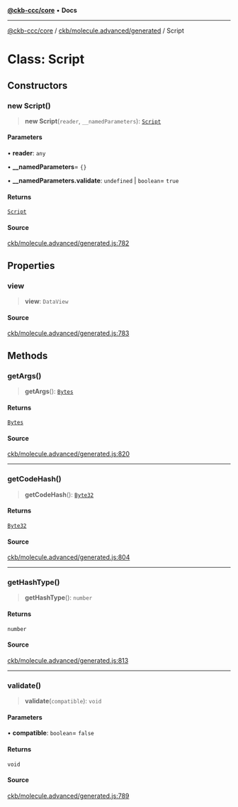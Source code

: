 [**@ckb-ccc/core**](README.md) • **Docs**

***

[@ckb-ccc/core](README.md) / [ckb/molecule.advanced/generated](ckb.molecule.advanced.generated.md) / Script

# Class: Script

## Constructors

### new Script()

> **new Script**(`reader`, `__namedParameters`): [`Script`](ckb.molecule.advanced.generated.Class.Script.md)

#### Parameters

• **reader**: `any`

• **\_\_namedParameters**= `{}`

• **\_\_namedParameters.validate**: `undefined` \| `boolean`= `true`

#### Returns

[`Script`](ckb.molecule.advanced.generated.Class.Script.md)

#### Source

[ckb/molecule.advanced/generated.js:782](https://github.com/SpectreMercury/ccc/blob/1b34760fdeb60ebebc0a7e641c12ef11dff1e7d0/packages/core/src/ckb/molecule.advanced/generated.js#L782)

## Properties

### view

> **view**: `DataView`

#### Source

[ckb/molecule.advanced/generated.js:783](https://github.com/SpectreMercury/ccc/blob/1b34760fdeb60ebebc0a7e641c12ef11dff1e7d0/packages/core/src/ckb/molecule.advanced/generated.js#L783)

## Methods

### getArgs()

> **getArgs**(): [`Bytes`](ckb.molecule.advanced.generated.Class.Bytes.md)

#### Returns

[`Bytes`](ckb.molecule.advanced.generated.Class.Bytes.md)

#### Source

[ckb/molecule.advanced/generated.js:820](https://github.com/SpectreMercury/ccc/blob/1b34760fdeb60ebebc0a7e641c12ef11dff1e7d0/packages/core/src/ckb/molecule.advanced/generated.js#L820)

***

### getCodeHash()

> **getCodeHash**(): [`Byte32`](ckb.molecule.advanced.generated.Class.Byte32.md)

#### Returns

[`Byte32`](ckb.molecule.advanced.generated.Class.Byte32.md)

#### Source

[ckb/molecule.advanced/generated.js:804](https://github.com/SpectreMercury/ccc/blob/1b34760fdeb60ebebc0a7e641c12ef11dff1e7d0/packages/core/src/ckb/molecule.advanced/generated.js#L804)

***

### getHashType()

> **getHashType**(): `number`

#### Returns

`number`

#### Source

[ckb/molecule.advanced/generated.js:813](https://github.com/SpectreMercury/ccc/blob/1b34760fdeb60ebebc0a7e641c12ef11dff1e7d0/packages/core/src/ckb/molecule.advanced/generated.js#L813)

***

### validate()

> **validate**(`compatible`): `void`

#### Parameters

• **compatible**: `boolean`= `false`

#### Returns

`void`

#### Source

[ckb/molecule.advanced/generated.js:789](https://github.com/SpectreMercury/ccc/blob/1b34760fdeb60ebebc0a7e641c12ef11dff1e7d0/packages/core/src/ckb/molecule.advanced/generated.js#L789)
